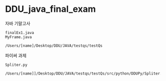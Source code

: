 # DDU_java_final_exam

자바 기말고사

    finalEx1.java
    MyFrame.java

    /Users/[name]/Desktop/DDU/JAVA/testqs/testQs

파이써 과제

    Spliter.py

    /Users/[name]]/Desktop/DDU/JAVA/testqs/testQs/src/python/DDUPy/Spliter.py
